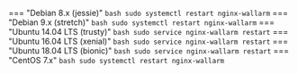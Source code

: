 === "Debian 8.x (jessie)"
    ``` bash
    sudo systemctl restart nginx-wallarm
    ```
=== "Debian 9.x (stretch)"
    ``` bash
    sudo systemctl restart nginx-wallarm
    ```
=== "Ubuntu 14.04 LTS (trusty)"
    ``` bash
    sudo service nginx-wallarm restart
    ```
=== "Ubuntu 16.04 LTS (xenial)"
    ``` bash
    sudo service nginx-wallarm restart
    ```
=== "Ubuntu 18.04 LTS (bionic)"
    ``` bash
    sudo service nginx-wallarm restart
    ```
=== "CentOS 7.x"
    ``` bash
    sudo systemctl restart nginx-wallarm
    ```
